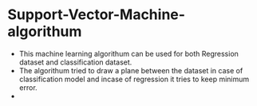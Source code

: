 # Support-Vector-Machine-algorithum

- This machine learning algorithum can be used for both Regression dataset and classification dataset.
- The algorithum tried to draw a plane between the dataset in case of classification model and incase of regression it tries to keep minimum error.
- 
